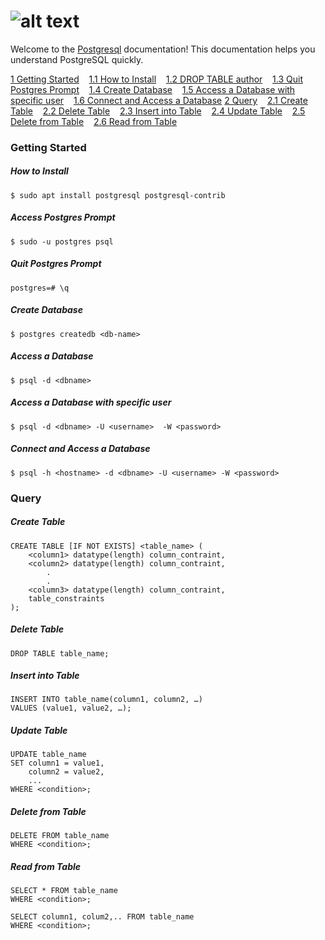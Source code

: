 # ![alt text](https://www.aalpha.net/wp-content/uploads/2019/05/postgre-database-development-india.png)
Welcome to the [Postgresql](https://www.postgresql.org/) documentation! This documentation helps you understand PostgreSQL quickly.

[1 Getting Started](#getting-started)
$~~~$[1.1 How to Install](#how-to-install)
$~~~$[1.2 DROP TABLE author](#access-postgres-prompt)
$~~~$[1.3 Quit Postgres Prompt](#quit-postgres-prompt)
$~~~$[1.4 Create Database](#create-database)
$~~~$[1.5 Access a Database with specific user](#access-a-database-with-specific-user)
$~~~$[1.6 Connect and Access a Database](#connect-and-access-a-database)
[2 Query](#query)
$~~~$[2.1 Create Table](#create-table)
$~~~$[2.2 Delete Table](#delete-table)
$~~~$[2.3 Insert into Table](#insert-into-table)
$~~~$[2.4 Update Table](#update-table)
$~~~$[2.5 Delete from Table](#delete-from-table)
$~~~$[2.6 Read from Table](#read-from-table)




### Getting Started
##### How to Install
    $ sudo apt install postgresql postgresql-contrib

##### Access Postgres Prompt
    $ sudo -u postgres psql

##### Quit Postgres Prompt
    postgres=# \q

##### Create Database
    $ postgres createdb <db-name>

##### Access a Database
    $ psql -d <dbname>

##### Access a Database with specific user
    $ psql -d <dbname> -U <username>  -W <password>

##### Connect and Access a Database
    $ psql -h <hostname> -d <dbname> -U <username> -W <password>

### Query
##### Create Table
    CREATE TABLE [IF NOT EXISTS] <table_name> (
        <column1> datatype(length) column_contraint,
        <column2> datatype(length) column_contraint,
            .
            .
        <column3> datatype(length) column_contraint,
        table_constraints
    );

##### Delete Table
    DROP TABLE table_name;

##### Insert into Table
    INSERT INTO table_name(column1, column2, …)
    VALUES (value1, value2, …);

##### Update Table 
    UPDATE table_name
    SET column1 = value1,
        column2 = value2,
        ...
    WHERE <condition>;

##### Delete from Table
    DELETE FROM table_name 
    WHERE <condition>; 

##### Read from Table
    SELECT * FROM table_name
    WHERE <condition>;

    SELECT column1, colum2,.. FROM table_name
    WHERE <condition>;
